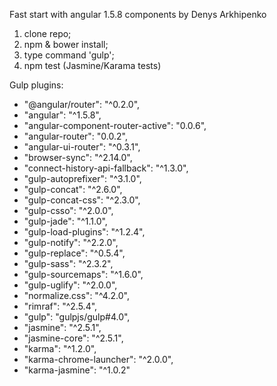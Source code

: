 Fast start with angular 1.5.8 components by Denys Arkhipenko

1. clone repo;
2. npm & bower install;
3. type command 'gulp';
4. npm test (Jasmine/Karama tests)

Gulp plugins:
- "@angular/router": "^0.2.0",
- "angular": "^1.5.8",
- "angular-component-router-active": "0.0.6",
- "angular-router": "0.0.2",
- "angular-ui-router": "^0.3.1",
- "browser-sync": "^2.14.0",
- "connect-history-api-fallback": "^1.3.0",
- "gulp-autoprefixer": "^3.1.0",
- "gulp-concat": "^2.6.0",
- "gulp-concat-css": "^2.3.0",
- "gulp-csso": "^2.0.0",
- "gulp-jade": "^1.1.0",
- "gulp-load-plugins": "^1.2.4",
- "gulp-notify": "^2.2.0",
- "gulp-replace": "^0.5.4",
- "gulp-sass": "^2.3.2",
- "gulp-sourcemaps": "^1.6.0",
- "gulp-uglify": "^2.0.0",
- "normalize.css": "^4.2.0",
- "rimraf": "^2.5.4",
- "gulp": "gulpjs/gulp#4.0",
- "jasmine": "^2.5.1",
- "jasmine-core": "^2.5.1",
- "karma": "^1.2.0",
- "karma-chrome-launcher": "^2.0.0",
- "karma-jasmine": "^1.0.2"